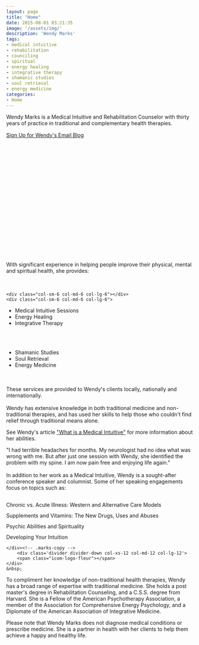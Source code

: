 ```yaml
---
layout: page
title: "Home"
date: 2015-08-01 03:21:35
image: '/assets/img/'
description: 'Wendy Marks'
tags:
- medical intuitive
- rehabilitation
- counciling
- spiritual
- energy healing
- integrative therapy
- shamanic studies
- soul retrieval
- energy medicine
categories:
- Home
---
```


<div class="post-prim">
<!-- <div class="col-sm-2 col-md-2 col-lg-2"></div> -->
<div id="wendy" class="col-sm-12 col-md-12 col-lg-12"></div>
<!-- <div class="col-sm-2 col-md-2 col-lg-2"></div> -->
    <div class='col-xs-12 col-md-12 col-lg-12 marks-copy'>Wendy Marks is a Medical Intuitive and Rehabilitation Counselor with thirty years of practice in traditional and complementary health therapies.
<div style="margin-top:15px;"><a href="http://visitor.r20.constantcontact.com/d.jsp?llr=ourelesab&amp;p=oi&amp;m=1118984881806&amp;sit=58jkkwfjb&amp;f=ce6451c5-4206-480f-900c-751ed3eae805" class="btn btn-lg btn-info">Sign Up for Wendy's Email Blog</a></div>
    </div>

<div class='col-xs-12 col-md-12 col-lg-12'>
    <div class="col-xs-0 col-sm-0 col-md-0 col-lg-0"></div><div style="min-height:315px;" class="youtube-player col-xs-12 col-sm-12 col-md-12 col-lg-12" data-id="MJCESPadHK8"></div>
    <div class="col-xs-0 col-sm-0 col-md-0 col-lg-0"></div>
</div>
&nbsp;

</div>



<div class="post-alt">
    <div class='divider col-xs-12 col-md-12 col-lg-12'>
        <span class="icom-logo-fleur"></span>
    </div>
    <div class='col-xs-12 col-md-12 col-lg-12 marks-copy'>
With significant experience in helping people improve their physical, mental and spiritual health, she provides:
<div class="col-sm-6 col-md-6 col-lg-6">
<br/><br/>

    <div class="col-sm-6 col-md-6 col-lg-6"></div>
    <div class="col-sm-6 col-md-6 col-lg-6">
<ul><li style="text-align:left;">Medical Intuitive Sessions</li>
<li style="text-align:left;">Energy Healing</li>
<li style="text-align:left;">Integrative Therapy</li></ul>
    </div>
</div>
<div class="col-sm-6 col-md-6 col-lg-6">
<br/><br/>
    <div class="col-sm-6 col-md-6 col-lg-6"><ul><li style="text-align:left;">Shamanic Studies</li>
<li style="text-align:left;">Soul Retrieval</li>
<li style="text-align:left;">Energy Medicine </li></ul></div>
    <div class="col-sm-6 col-md-6 col-lg-6"></div>
    </div>
    </div> <!-- .marks-copy -->
        <div class="col-sm-12 col-md-12 col-lg-12 marks-copy">
        <br/><br/>
        These services are provided to Wendy's clients locally, nationally and internationally.
    </div><!-- .marks-copy -->
        <div class='divider divider-down col-xs-12 col-md-12 col-lg-12'>
        <span class="icom-logo-fleur"></span>
    </div>
    &nbsp;
</div>
<div class="post-prim">
Wendy has extensive knowledge in both traditional medicine and non-traditional therapies, and has used her skills to help those who couldn't find relief through traditional means alone.

See Wendy's article <a href="/what-is-a/">"What is a Medical Intuitive"</a> for more information about her abilities.
</div>
<!-- ./post-prim -->
<div class="post-alt">
    <div class='divider col-xs-12 col-md-12 col-lg-12'>
        <span class="icom-logo-fleur"></span>
    </div>
    <div class='col-xs-12 col-md-12 col-lg-12 marks-copy'>

<div class="row"><div class="col-xs-2 col-sm-2 col-md-2 col-lg-2"></div><div class="blockquote-faux col-xs-8 col-sm-8 col-md-8 col-lg-8">"I had terrible headaches for months. My neurologist had no idea what was wrong with me. But after just one session with Wendy, she identified the problem with my spine. I am now pain free and enjoying life again."</div><div class="col-xs-2 col-sm-2 col-md-2 col-lg-2"></div></div>
    <div class="row">&nbsp;</div>
<div class="row">In addition to her work as a Medical Intuitive, Wendy is a sought-after conference speaker and columnist. Some of her speaking engagements focus on topics such as:</div>
<div class="row">&nbsp;</div>
<div class="row">
<div style="padding-top:12px;" class="col-md-3 col-sm-6">
<div class="page-icon-top"><i style="font-size:3em;" class="ion ion-earth"></i></div>Chronic vs. Acute Illness: Western and Alternative Care Models</div>
<div style="padding-top:12px;" class="col-md-3 col-sm-6">
<div class="page-icon-top"><i style="font-size:3em;" class="ion ion-erlenmeyer-flask"></i></div>Supplements and Vitamins: The New Drugs, Uses and Abuses</div> <div style="padding-top:12px;" class="col-md-3 col-sm-6"> <div class="page-icon-top"><i style="font-size:3em;" class="ion ion-eye"></i></div>Psychic Abilities and Spirituality</div> <div style="padding-top:12px;" class="col-md-3 col-sm-6"> <div class="page-icon-top"><i style="font-size:3em;" class="ion ion-key"></i></div>Developing Your Intuition</div> </div>

    </div><!-- .marks-copy -->
        <div class='divider divider-down col-xs-12 col-md-12 col-lg-12'>
        <span class="icom-logo-fleur"></span>
    </div>
    &nbsp;
</div>
<div class="post-prim">

To compliment her knowledge of non-traditional health therapies, Wendy has a broad range of expertise with traditional medicine. She holds a post master's degree in Rehabilitation Counseling, and a C.S.S. degree from Harvard.  She is a Fellow of the American Psychotherapy Association, a member of the Association for Comprehensive Energy Psychology, and a Diplomate of the American Association of Integrative Medicine.

Please note that Wendy Marks does not diagnose medical conditions or prescribe medicine. She is a partner in health with her clients to help them achieve a happy and healthy life.
</div><!-- ./post-prim -->